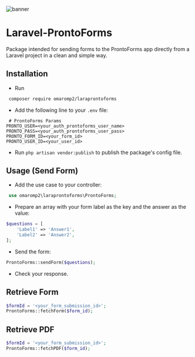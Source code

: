 ![banner](https://banners.beyondco.de/Laravel-Prontoforms.png?theme=dark&packageManager=composer+require&packageName=omaromp2%2Flaraprontoforms&pattern=boxes&style=style_1&description=Package+for+sending+forms+to+ProntoForms&md=1&showWatermark=1&fontSize=100px&images=template)
# Laravel-ProntoForms 
Package intended for sending forms to the ProntoForms app directly from a Laravel project in a clean and simple way. 
## Installation
* Run 
``` bash
 composer require omaromp2/laraprontoforms
```
* Add the following line to your `.env` file:
``` code
 # ProntoForms Params
PRONTO_USER=<your_auth_prontoforms_user_name>
PRONTO_PASS=<your_auth_prontoforms_user_pass>
PRONTO_FORM_ID=<your_form_id>
PRONTO_USER_ID=<your_user_id>
```

* Run `php artisan vendor:publish` to publish the package's config file.

## Usage (Send Form)
* Add the use case to your controller:
``` php
 use omaromp2\laraprontoforms\ProntoForms;
```
* Prepare an array with your form label as the key and the answer as the value:
``` php
$questions = [
    'Label1' => 'Answer1',
    'Label2' => 'Answer2',
]; 
```

* Send the form:
``` php
ProntoForms::sendForm($questions);
```

* Check your response. 

## Retrieve Form 
``` php
$formId = '<your_form_submission_id>';
ProntoForms::fetchForm($form_id);
```

## Retrieve PDF 
``` php
$formId = '<your_form_submission_id>';
ProntoForms::fetchPDF($form_id);
```